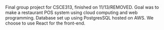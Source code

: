 Final group project for CSCE313, finished on 11/13/REMOVED. Goal was to make a restaurant POS system using cloud computing and web programming. Database set up using PostgresSQL hosted on AWS. We choose to use React for the front-end. 
